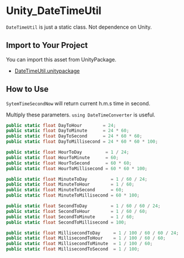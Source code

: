 # Unity_DateTimeUtil

``DateTimeUtil`` is just a static class. Not dependence on Unity.

## Import to Your Project

You can import this asset from UnityPackage.

- [DateTimeUtil.unitypackage](https://github.com/XJINE/Unity_DateTimeUtil/blob/master/DateTimeUtil.unitypackage)

## How to Use

``SytemTimeSecondNow`` will return current h.m.s time in second.

Multiply these parameters. ``using DateTimeConverter`` is useful.

```csharp
public static float DayToHour        = 24;
public static float DayToMinute      = 24 * 60;
public static float DayToSecond      = 24 * 60 * 60;
public static float DayToMillisecond = 24 * 60 * 60 * 100;

public static float HourToDay         = 1 / 24;
public static float HourToMinute      = 60;
public static float HourToSecond      = 60 * 60;
public static float HourToMillisecond = 60 * 60 * 100;

public static float MinuteToDay         = 1 / 60 / 24;
public static float MinuteToHour        = 1 / 60;
public static float MinuteToSecond      = 60;
public static float MinuteToMillisecond = 60 * 100;

public static float SecondToDay         = 1 / 60 / 60 / 24;
public static float SecondToHour        = 1 / 60 / 60;
public static float SecondToMinute      = 1 / 60;
public static float SecondToMillisecond = 100;

public static float MillisecondToDay     = 1 / 100 / 60 / 60 / 24;
public static float MillisecondToHour    = 1 / 100 / 60 / 60;
public static float MillisecondToMinute  = 1 / 100 / 60;
public static float MillisecondToSecond  = 1 / 100;
```
